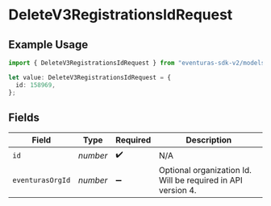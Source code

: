 # DeleteV3RegistrationsIdRequest

## Example Usage

```typescript
import { DeleteV3RegistrationsIdRequest } from "eventuras-sdk-v2/models/operations";

let value: DeleteV3RegistrationsIdRequest = {
  id: 158969,
};
```

## Fields

| Field                                                        | Type                                                         | Required                                                     | Description                                                  |
| ------------------------------------------------------------ | ------------------------------------------------------------ | ------------------------------------------------------------ | ------------------------------------------------------------ |
| `id`                                                         | *number*                                                     | :heavy_check_mark:                                           | N/A                                                          |
| `eventurasOrgId`                                             | *number*                                                     | :heavy_minus_sign:                                           | Optional organization Id. Will be required in API version 4. |